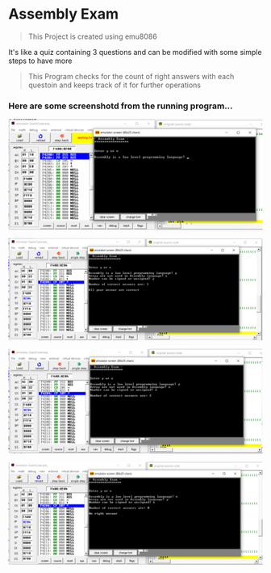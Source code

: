 # Assembly Exam

> This Project is created using emu8086

It's like a quiz containing 3 questions and can be modified with some simple steps to have more

> This Program checks for the count of right answers with each questoin and keeps track of it for further operations

### Here are some screenshotd from the running program...

![image-20211118062502542](_resources/image-20211118062502542.png)

![image-20211118062546007](_resources/image-20211118062546007.png)

![image-20211118062618221](_resources/image-20211118062618221.png)

![image-20211118062654495](_resources/image-20211118062654495.png)

